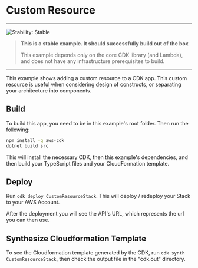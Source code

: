 
# Custom Resource
<!--BEGIN STABILITY BANNER-->
---

![Stability: Stable](https://img.shields.io/badge/stability-Stable-success.svg?style=for-the-badge)

> **This is a stable example. It should successfully build out of the box**
>
> This example depends only on the core CDK library (and Lambda), and does not have any infrastructure prerequisites to build.

---
<!--END STABILITY BANNER-->

This example shows adding a custom resource to a CDK app. This custom resource is useful when considering design of constructs, or separating your architecture into components.

## Build

To build this app, you need to be in this example's root folder. Then run the following:

```bash
npm install -g aws-cdk
dotnet build src
```

This will install the necessary CDK, then this example's dependencies, and then build your TypeScript files and your CloudFormation template.

## Deploy

Run `cdk deploy CustomResourceStack`. This will deploy / redeploy your Stack to your AWS Account.

After the deployment you will see the API's URL, which represents the url you can then use.

## Synthesize Cloudformation Template

To see the Cloudformation template generated by the CDK, run `cdk synth CustomResourceStack`, then check the output file in the "cdk.out" directory.
